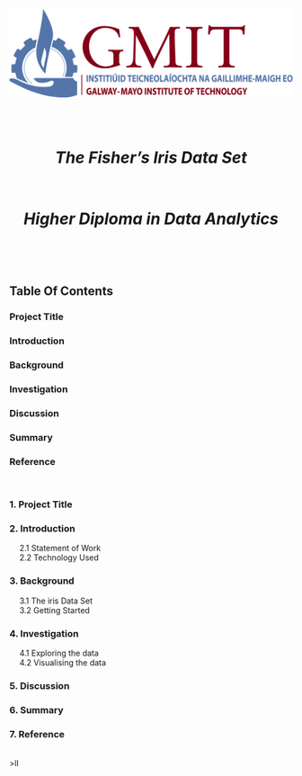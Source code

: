 <br/>

<p align="center">
  <img src="./JPEGs/GMIT_logo.jpg" width="550" />
</p>  <Source: https://image.ibb.co/gw4Gen/Index_GMIT.png>


<br/>
<br/>

<h1 align="center"><em><strong>The Fisher’s Iris Data Set  </h1></em></strong><br/>
<h1 align="center"><em><strong>Higher Diploma in Data Analytics  </h1></em></strong><br/>

<br/>
<br/>


## Table Of Contents 
### Project Title
### Introduction
### Background 
### Investigation
### Discussion
### Summary
### Reference

<br/>


### 1. Project Title 

### 2. Introduction 
&emsp; 2.1 Statement of Work<br>
&emsp; 2.2 Technology Used<br>
### 3. Background 
&emsp; 3.1 The iris Data Set<br>
&emsp; 3.2 Getting Started<br>
### 4. Investigation
&emsp; 4.1 Exploring the data<br>
&emsp; 4.2 Visualising the data<br> 
### 5. Discussion 
### 6. Summary 
### 7. Reference 


<br>
>ll



































